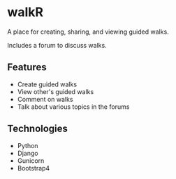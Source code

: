 # walkR

A place for creating, sharing, and viewing guided walks.

Includes a forum to discuss walks.

## Features

- Create guided walks
- View other's guided walks
- Comment on walks
- Talk about various topics in the forums

## Technologies

- Python
- Django
- Gunicorn
- Bootstrap4
